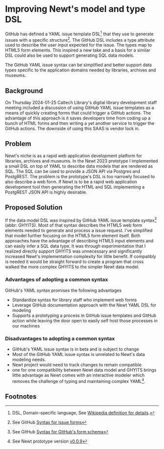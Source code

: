 
# Improving Newt's model and type DSL

GitHub has defined a YAML issue template DSL[^51] that they use to generate issues with a specific structure[^52]. The GitHub DSL includes a type attribute used to describe the user input expected for the issue. The types map to HTML5 form elements. This inspired a new take and a basis for a similar DSL could also be used to support generating SQL data models.

The GitHub YAML issue syntax can be simplified and better support data types specific to the application domains needed by libraries, archives and museums.

## Background

On Thursday 2024-01-25 Caltech Library's digital library development staff meeting included a discussion of using GitHub YAML issue templates as a means of quickly creating forms that could trigger a GitHub actions. The advantage of this approach is it saves developers time from coding up a bunch of HTML forms and then writing a yet another service to trigger the GitHub actions.  The downside of using this SAAS is vendor lock in.

## Problem

Newt's niche is as a rapid web application development platform for libraries, archives and museums. In the Newt 2023 prototype I implemented a small DSL on top of YAML to describe data models that are rendered as SQL. The SQL can be used to provide a JSON API via Postgres and PostgREST. The problem is the prototype's DSL is too narrowly focused to also describe a web form. If Newt is to be a rapid web application development tool then generating the HTML and SQL implementing a PostgREST JSON API is highly desirable.

## Proposed Solution

If the data model DSL was inspired by GitHub YAML issue template syntax[^53] (abbr: GHYITS). Most of that syntax describes the HTML5 web form elements needed to generate and process a issue request. I've simplified that model further focusing on the HTML5 form element itself.  Both approaches have the advantage of describing HTML5 input elements and can easily infer a SQL data type. It was through experimentation that I realized directly support GHYITS was unnecessary and significantly increased Newt's implementation complexity for little benefit. If compatibly is needed it would be straight forward to create a program that cross walked the more complex GHYITS to the simpler Newt data model.

### Advantages of adopting a common syntax

GitHub's YAML syntax promises the following advantages

- Standardize syntax for library staff who implement web forms
- Leverage GitHub documentation approach with the Newt YAML DSL for modeling
- Supports a prototyping a process in GitHub issue templates and GitHub action while leaving the door open to easily self host those processes in our machines

### Disadvantages to adopting a common syntax

- GitHub's YAML issue syntax is in beta and is subject to change
- Most of the GitHub YAML issue syntax is unrelated to Newt's data modeling needs.
- Newt project would need to track changes to remain compatible
- one for one compatibility between Newt data model and GHYITS brings little advantage as Newt comes with an interactive modeler which removes the challenge of typing and maintaining complex YAML[^54].

## Footnotes

[^51]: DSL, Domain-specific language, See [Wikipedia definition for details](https://en.wikipedia.org/wiki/Domain-specific_language).

[^52]: See GitHub [Syntax for issue forms](https://docs.github.com/en/communities/using-templates-to-encourage-useful-issues-and-pull-requests/syntax-for-issue-forms)

[^53]: See GitHub [Syntax for GitHub's form schema](https://docs.github.com/en/communities/using-templates-to-encourage-useful-issues-and-pull-requests/syntax-for-githubs-form-schema#about-githubs-form-schema)

[^54]: See Newt prototype version [v0.0.9](https://github.com/caltechlibrary/newt/releases/tag/v0.0.9)

